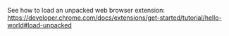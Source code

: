 See how to load an unpacked web browser extension: https://developer.chrome.com/docs/extensions/get-started/tutorial/hello-world#load-unpacked
